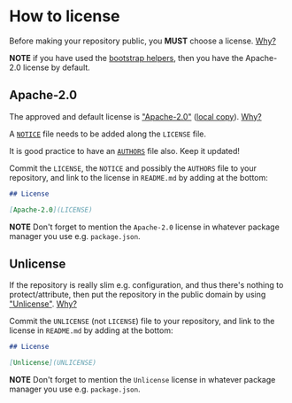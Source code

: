 # How to license

Before making your repository public, you **MUST** choose a license.
[Why?](https://blog.codinghorror.com/pick-a-license-any-license/)

**NOTE** if you have used the [bootstrap helpers](bootstrap.md),
then you have the Apache-2.0 license by default.

## Apache-2.0

The approved and default license is ["Apache-2.0"](https://www.apache.org/licenses/LICENSE-2.0)
([local copy](../repo/LICENSE)).
[Why?](https://choosealicense.com/licenses/apache-2.0/)

A [`NOTICE`](../repo/NOTICE) file needs to be added along the `LICENSE` file.

It is good practice to have an [`AUTHORS`](../repo/AUTHORS) file also. Keep it updated!

Commit the `LICENSE`, the `NOTICE` and possibly the `AUTHORS` file to your repository,
and link to the license in `README.md` by adding at the bottom:

```md
## License

[Apache-2.0](LICENSE)
```

**NOTE** Don't forget to mention the `Apache-2.0` license in whatever package manager you use e.g. `package.json`.


## Unlicense

If the repository is really slim e.g. configuration, and thus there's nothing to protect/attribute,
then put the repository in the public domain by using ["Unlicense"](https://unlicense.org/).
[Why?](https://choosealicense.com/licenses/unlicense/)

Commit the `UNLICENSE` (not `LICENSE`) file to your repository,
and link to the license in `README.md` by adding at the bottom:

```md
## License

[Unlicense](UNLICENSE)
```

**NOTE** Don't forget to mention the `Unlicense` license in whatever package manager you use e.g. `package.json`.
